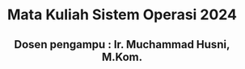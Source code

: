 <div align=center>
  
  # Mata Kuliah Sistem Operasi 2024
  ## Dosen pengampu : Ir. Muchammad Husni, M.Kom.
  
</div>

